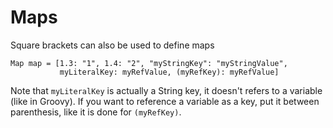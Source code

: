 # Maps


Square brackets can also be used to define maps

````marcel
Map map = [1.3: "1", 1.4: "2", "myStringKey": "myStringValue", 
           myLiteralKey: myRefValue, (myRefKey): myRefValue]
````

Note that `myLiteralKey` is actually a String key, it doesn't refers to a variable (like in Groovy). If you want to reference
a variable as a key, put it between parenthesis, like it is done for `(myRefKey)`.
